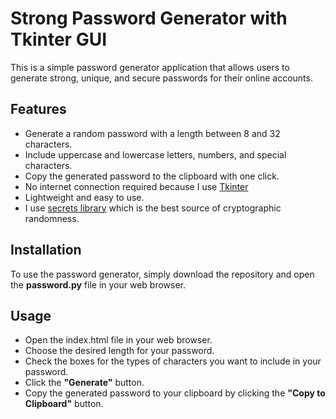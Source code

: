 # Strong Password Generator with Tkinter GUI
This is a simple password generator application that allows users to generate strong, unique, and secure passwords for their online accounts.
## Features
- Generate a random password with a length between 8 and 32 characters.
- Include uppercase and lowercase letters, numbers, and special characters.
- Copy the generated password to the clipboard with one click.
- No internet connection required because I use [Tkinter](https://docs.python.org/3/library/tkinter.html)
- Lightweight and easy to use.
- I use [secrets library](https://docs.python.org/3/library/secrets.html) which is the best source of cryptographic randomness.

## Installation
To use the password generator, simply download the repository and open the **password.py** file in your web browser.

## Usage
- Open the index.html file in your web browser.
- Choose the desired length for your password.
- Check the boxes for the types of characters you want to include in your password.
- Click the **"Generate"** button.
- Copy the generated password to your clipboard by clicking the **"Copy to Clipboard"** button.

